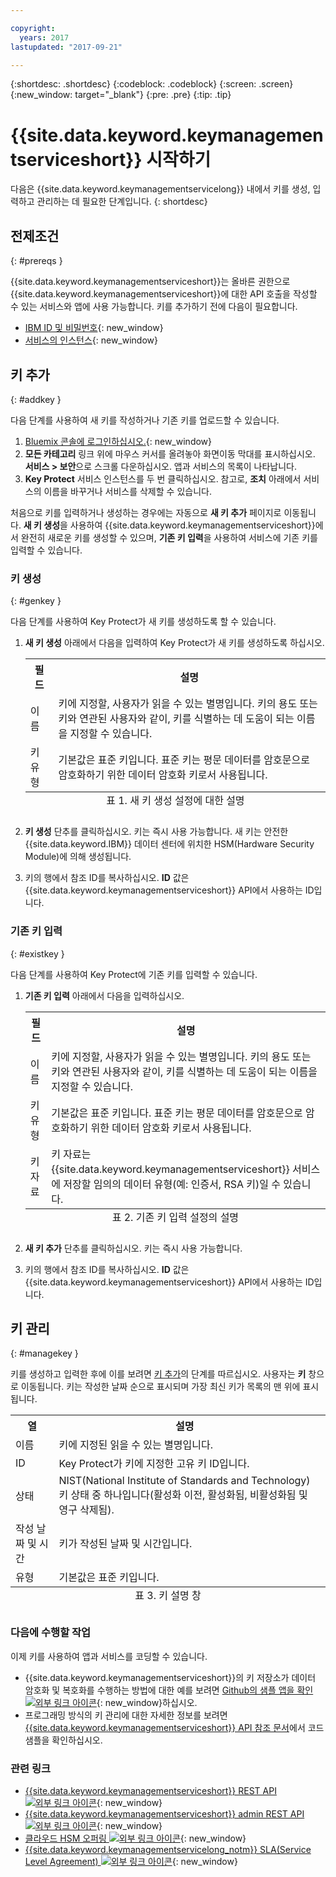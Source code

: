 ```yaml
---

copyright:
  years: 2017
lastupdated: "2017-09-21"

---
```


{:shortdesc: .shortdesc}
{:codeblock: .codeblock}
{:screen: .screen}
{:new_window: target="_blank"}
{:pre: .pre}
{:tip: .tip}

# {{site.data.keyword.keymanagementserviceshort}} 시작하기

다음은 {{site.data.keyword.keymanagementservicelong}} 내에서 키를 생성, 입력하고 관리하는 데 필요한 단계입니다.
{: shortdesc}

## 전제조건
{: #prereqs }

{{site.data.keyword.keymanagementserviceshort}}는 올바른 권한으로 {{site.data.keyword.keymanagementserviceshort}}에 대한 API 호출을 작성할 수 있는 서비스와 앱에 사용 가능합니다. 키를 추가하기 전에 다음이 필요합니다. 
- [IBM ID 및 비밀번호](https://console.bluemix.net/docs/admin/adminpublic.html#signing-up-for-bluemix){: new_window}
- [서비스의 인스턴스](https://console.ng.bluemix.net/catalog/services/key-protect/?taxonomyNavigation=apps){: new_window}

## 키 추가
{: #addkey }

다음 단계를 사용하여 새 키를 작성하거나 기존 키를 업로드할 수 있습니다. 

1. [Bluemix 콘솔에 로그인하십시오.](https://console.bluemix.net/catalog){: new_window}
2. **모든 카테고리** 링크 위에 마우스 커서를 올려놓아 화면이동 막대를 표시하십시오. **서비스 > 보안**으로 스크롤 다운하십시오. 앱과 서비스의 목록이 나타납니다. 
3. **Key Protect** 서비스 인스턴스를 두 번 클릭하십시오. 참고로, **조치** 아래에서 서비스의 이름을 바꾸거나 서비스를 삭제할 수 있습니다. 

처음으로 키를 입력하거나 생성하는 경우에는 자동으로 **새 키 추가** 페이지로 이동됩니다. **새 키 생성**을 사용하여 {{site.data.keyword.keymanagementserviceshort}}에서 완전히 새로운 키를 생성할 수 있으며, **기존 키 입력**을 사용하여 서비스에 기존 키를 입력할 수 있습니다. 

### 키 생성
{: #genkey }

다음 단계를 사용하여 Key Protect가 새 키를 생성하도록 할 수 있습니다. 

1. **새 키 생성** 아래에서 다음을 입력하여 Key Protect가 새 키를 생성하도록 하십시오.
    <table>
      <tr>
        <th>필드</th>
        <th>설명</th>
      </tr>
      <tr>
        <td>이름</td>
        <td>키에 지정할, 사용자가 읽을 수 있는 별명입니다. 키의 용도 또는 키와 연관된 사용자와 같이, 키를 식별하는 데 도움이 되는 이름을 지정할 수 있습니다. </td>
      </tr>
      <tr>
        <td>키 유형</td>
        <td>기본값은 표준 키입니다. 표준 키는 평문 데이터를 암호문으로 암호화하기 위한 데이터 암호화 키로서 사용됩니다. </td>
      </tr>
        <caption style="caption-side:bottom;">표 1. 새 키 생성 설정에 대한 설명</caption>
    </table>

2. **키 생성** 단추를 클릭하십시오. 키는 즉시 사용 가능합니다. 새 키는 안전한 {{site.data.keyword.IBM}} 데이터 센터에 위치한 HSM(Hardware Security Module)에 의해 생성됩니다. 
3. 키의 행에서 참조 ID를 복사하십시오. **ID** 값은 {{site.data.keyword.keymanagementserviceshort}} API에서 사용하는 ID입니다. 

### 기존 키 입력
{: #existkey }

다음 단계를 사용하여 Key Protect에 기존 키를 입력할 수 있습니다. 

1. **기존 키 입력** 아래에서 다음을 입력하십시오.
    <table>
      <tr>
        <th>필드</th>
        <th>설명</th>
      </tr>
      <tr>
        <td>이름</td>
        <td>키에 지정할, 사용자가 읽을 수 있는 별명입니다. 키의 용도 또는 키와 연관된 사용자와 같이, 키를 식별하는 데 도움이 되는 이름을 지정할 수 있습니다. </td>
      </tr>
      <tr>
        <td>키 유형</td>
        <td>기본값은 표준 키입니다. 표준 키는 평문 데이터를 암호문으로 암호화하기 위한 데이터 암호화 키로서 사용됩니다. </td>
      </tr>
      <tr>
        <td>키 자료</td>
        <td>키 자료는 {{site.data.keyword.keymanagementserviceshort}} 서비스에 저장할 임의의 데이터 유형(예: 인증서, RSA 키)일 수 있습니다. </td>
      </tr>
        <caption style="caption-side:bottom;">표 2. 기존 키 입력 설정의 설명</caption>
    </table>

2. **새 키 추가** 단추를 클릭하십시오. 키는 즉시 사용 가능합니다. 
3. 키의 행에서 참조 ID를 복사하십시오. **ID** 값은 {{site.data.keyword.keymanagementserviceshort}} API에서 사용하는 ID입니다. 

## 키 관리
{: #managekey }

키를 생성하고 입력한 후에 이를 보려면 [키 추가](index.html#addkey)의 단계를 따르십시오. 사용자는 **키** 창으로 이동됩니다. 키는 작성한 날짜 순으로 표시되며 가장 최신 키가 목록의 맨 위에 표시됩니다. 
<table>
      <tr>
        <th>열</th>
        <th>설명</th>
      </tr>
      <tr>
        <td>이름</td>
        <td>키에 지정된 읽을 수 있는 별명입니다. </td>
      </tr>
      <tr>
        <td>ID</td>
        <td>Key Protect가 키에 지정한 고유 키 ID입니다. </td>
      </tr>
      <tr>
        <td>상태</td>
        <td>NIST(National Institute of Standards and Technology) 키 상태 중 하나입니다(활성화 이전, 활성화됨, 비활성화됨 및 영구 삭제됨). <td>
      </tr>
      <tr>
        <td>작성 날짜 및 시간</td>
        <td>키가 작성된 날짜 및 시간입니다. </td>
      </tr>
      <tr>
        <td>유형</td>
        <td>기본값은 표준 키입니다. </td>
      </tr>
      <caption style="caption-side:bottom;">표 3. 키 설명 창</caption>
    </table>

### 다음에 수행할 작업

이제 키를 사용하여 앱과 서비스를 코딩할 수 있습니다. 

- {{site.data.keyword.keymanagementserviceshort}}의 키 저장소가 데이터 암호화 및 복호화를 수행하는 방법에 대한 예를 보려면 [Github의 샘플 앱을 확인 ![외부 링크 아이콘](../../icons/launch-glyph.svg "외부 링크 아이콘")](https://github.com/IBM-Bluemix/key-protect-helloworld-python){: new_window}하십시오. 
- 프로그래밍 방식의 키 관리에 대한 자세한 정보를 보려면 [{{site.data.keyword.keymanagementserviceshort}} API 참조 문서](https://console.ng.bluemix.net/apidocs/639)에서 코드 샘플을 확인하십시오. 

### 관련 링크

- [{{site.data.keyword.keymanagementserviceshort}} REST API ![외부 링크 아이콘](../../icons/launch-glyph.svg "외부 링크 아이콘")](https://console.ng.bluemix.net/apidocs/639){: new_window}
- [{{site.data.keyword.keymanagementserviceshort}} admin REST API ![외부 링크 아이콘](../../icons/launch-glyph.svg "외부 링크 아이콘")](https://docs-admin-keyprotect.ng.bluemix.net/){: new_window}
- [클라우드 HSM 오퍼링 ![외부 링크 아이콘](../../icons/launch-glyph.svg "외부 링크 아이콘")](http://www.softlayer.com/ibm-cloud-hsm){: new_window}
- [{{site.data.keyword.keymanagementservicelong_notm}} SLA(Service Level Agreement) ![외부 링크 아이콘](../../icons/launch-glyph.svg "외부 링크 아이콘")](http://www-03.ibm.com/software/sla/sladb.nsf/sla/bm-7603-01){: new_window}
